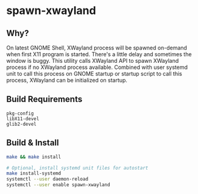 # spawn-xwayland

## Why?

On latest GNOME Shell, XWayland process will be spawned on-demand when first X11 program is started. There's a little delay and sometimes the window is buggy. This utility calls XWayland API to spawn XWayland process if no XWayland process available. Combined with user systemd unit to call this process on GNOME startup or startup script to call this process, XWayland can be initialized on startup.

## Build Requirements

```
pkg-config
libX11-devel
glib2-devel
```

## Build & Install

```sh
make && make install

# Optional, install systemd unit files for autostart
make install-systemd
systemctl --user daemon-reload
systemctl --user enable spawn-xwayland
```
